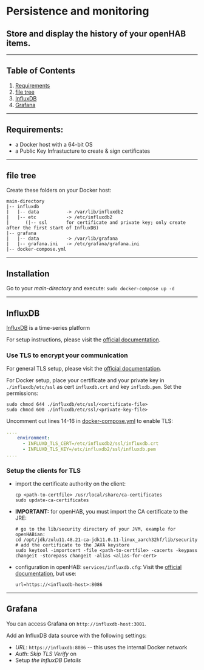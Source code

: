 # Persistence and monitoring

## Store and display the history of your openHAB items.
***
## Table of Contents
1. [Requirements](#requirements)
2. [file tree](#file-tree)
3. [InfluxDB](#influxdb)
4. [Grafana](#grafana)

***
## Requirements:
* a Docker host with a 64-bit OS
* a Public Key Infrastucture to create & sign certificates

*** 
## file tree
Create these folders on your Docker host:
```
main-directory
|-- influxdb
|   |-- data          -> /var/lib/influxdb2
|   |-- etc           -> /etc/influxdb2
|      (|-- ssl       for certificate and private key; only create after the first start of InfluxDB)
|-- grafana
|   |-- data          -> /var/lib/grafana
|   |-- grafana.ini   -> /etc/grafana/grafana.ini
|-- docker-compose.yml
```

***
## Installation
Go to your _main-directory_ and execute: ```sudo docker-compose up -d```

***
## InfluxDB
[InfluxDB](https://www.influxdata.com/products/influxdb/) is a time-series platform

For setup instructions, please visit the [official documentation](https://docs.influxdata.com/influxdb/v2.0/). 

### Use TLS to encrypt your communication
For general TLS setup, please visit the [official documentation](https://docs.influxdata.com/influxdb/v2.0/security/enable-tls/).

For Docker setup, place your certificate and your private key in ```./influxdb/etc/ssl``` as cert ```influxdb.crt``` and key ```inflxdb.pem```.
Set the permissions:
```shell
sudo chmod 644 ./influxdb/etc/ssl/<certificate-file>
sudo chmod 600 ./influxdb/etc/ssl/<private-key-file>
```
Uncomment out lines 14-16 in [docker-compose.yml](docker-compose.yml) to enable TLS:
```yml
....
    environment:
      - INFLUXD_TLS_CERT=/etc/influxdb2/ssl/influxdb.crt
      - INFLUXD_TLS_KEY=/etc/influxdb2/ssl/influxdb.pem
....    
```

### Setup the clients for TLS
* import the certificate authority on the client:
  ```shell
  cp <path-to-certfile> /usr/local/share/ca-certificates
  sudo update-ca-certificates
  ```
* __IMPORTANT:__ for openHAB, you must import the CA certificate to the JRE:
  ```shell
  # go to the lib/security directory of your JVM, example for openHABian:
  cd /opt/jdk/zulu11.48.21-ca-jdk11.0.11-linux_aarch32hf/lib/security
  # add the certificate to the JAVA keystore
  sudo keytool -importcert -file <path-to-certfile> -cacerts -keypass changeit -storepass changeit -alias <alias-for-cert>
  ```
* configuration in openHAB: ```services/influxdb.cfg```:
  Visit the [official documentation](https://www.openhab.org/addons/persistence/influxdb/), but use:
  ```
  url=https://<influxdb-host>:8086
  ```

***
## Grafana
You can access Grafana on ```http://influxdb-host:3001```.

Add an InfluxDB data source with the following settings:
* _URL_: ```https://influxdb:8086``` -- this uses the internal Docker network
* _Auth_: _Skip TLS Verify_ on
* Setup _the InfluxDB Details_